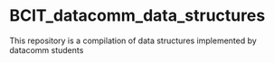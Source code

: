 # BCIT_datacomm_data_structures
This repository is a compilation of data structures implemented by datacomm students

